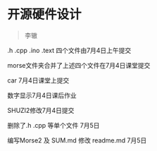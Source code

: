 # 开源硬件设计

>李辙  

.h .cpp .ino .text 四个文件由7月4日上午提交

morse文件夹合并了上述四个文件在7月4日课堂提交

car 7月4日课堂上提交  

数字显示7月4日课后作业

SHUZI2修改7月4日提交

删除了.h .cpp 等单个文件  7月5日

编写Morse2 及 SUM.md 修改 readme.md 7月5日
